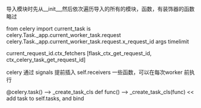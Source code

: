 导入模块时先从__init__,然后依次遍历导入的所有的模块，函数，有装饰器的函数略过


from celery import current_task is   celery.Task._app.current_worker_task.request
celery.Task._app.current_worker_task.request.x_request_id
args
timelimit


current_request_id.ctx_fetchers [flask_ctx_get_request_id, ctx_celery_task_get_request_id]

celery 通过 signals 提前插入 self.receivers 一些函数，可以在每次worker 前执行

@celery.task()  --> _create_task_cls
def func()      --> _create_task_cls(func) << add task to self.tasks, and bind 
